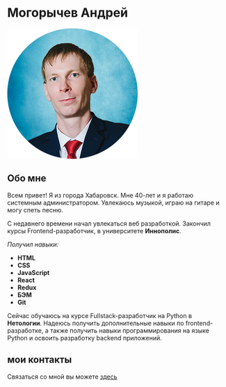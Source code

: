 

# Могорычев Андрей

![Могорычев Андрей](/images/me.png)

## Обо мне
Всем привет! Я из города Хабаровск. Мне 40-лет и я работаю системным администратором.
Увлекаюсь музыкой, играю на гитаре и могу спеть песню.

С недавнего времени начал увлекаться веб разработкой. Закончил курсы Frontend-разработчик, в университете **Иннополис**. 
    
_Получил навыки:_
* **HTML**
* **CSS**
* **JavaScript**
* **React**
* **Redux**
* **БЭМ**
* **Git** 

Сейчас обучаюсь на курсе Fullstack-разработчик на Python в **Нетологии**. Надеюсь получить дополнительные навыки по frontend-разработке, а также получить навыки программирования на языке Python и освоить разработку backеnd приложений.

## мои контакты
Связаться со мной вы можете [здесь](https://vk.com/id9663572)
  




